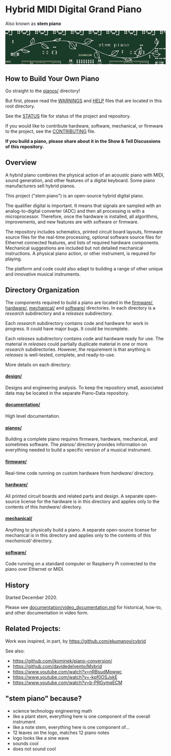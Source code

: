 # Hybrid MIDI Digital Grand Piano

Also known as **stem piano**

![alt text](documentation/ips00_stem_piano_small.jpg)

## How to Build Your Own Piano
Go straight to the [pianos/](pianos/) directory!

But first, please read the [WARNINGS](WARNINGS.md) and [HELP](HELP.md) files that are located in this root directory.

See the [STATUS](STATUS.md) file for status of the project and repository.

If you would like to contribute hardware, software, mechanical, or firmware to the project, see the [CONTRIBUTING](CONTRIBUTING.md) file.

**If you build a piano, please share about it in the Show & Tell Discussions of this repository.**

## Overview

A hybrid piano combines the physical action of an acoustic piano with MIDI, sound generation, and other features of a digital keyboard. Some piano manufacturers sell hybrid pianos.

This project ("stem piano") is an open-source hybrid digital piano.

The qualifier digital is important. It means that signals are sampled with an analog-to-digital converter (ADC) and then all processing is with a microprocessor. Therefore, once the hardware is installed, all algorithms, improvements, and new features are with software or firmware.

The repository includes schematics, printed circuit board layouts, firmware source files for the real-time processing, optional software source files for Ethernet connected features, and lists of required hardware components. Mechanical suggestions are included but not detailed mechanical instructions. A physical piano action, or other instrument, is required for playing.

The platform and code could also adapt to building a range of other unique and innovative musical instruments.

## Directory Organization

The components required to build a piano are located in the [firmware/](firmware/), [hardware/](hardware/), [mechanical/](mechanical/) and [software/](software/) directories. In each directory is a *research* subdirectory and a *releases* subdirectory.

Each *research* subdirectory contains code and hardware for work in progress. It could have major bugs. It could be incomplete.

Each *releases* subdirectory contains code and hardware ready for use. The material in *releases* could partially duplicate material in one or more *research* subdirectories. However, the requirement is that anything in *releases* is well-tested, complete, and ready-to-use.

More details on each directory:

#### [design/](design/)

Designs and engineering analysis. To keep the repository small, associated data may be located in the separate Piano-Data repository.

#### [documentation/](documentation/)

High level documentation.

#### [pianos/](pianos/)

Building a complete piano requires firmware, hardware, mechanical, and sometimes software. The *pianos/* directory provides information on everything needed to build a specific version of a musical instrument.

#### [firmware/](firmware/)

Real-time code running on custom hardware from *hardware/* directory.

#### [hardware/](hardware/)

All printed circuit boards and related parts and design. A separate open-source license for the hardware is in this directory and applies only to the contents of this *hardware/* directory.

#### [mechanical/](mechanical/)

Anything to physically build a piano. A separate open-source license for mechanical is in this directory and applies only to the contents of this *mechanical/* directory.

#### [software/](software/)

Code running on a standard computer or Raspberry Pi connected to the piano over Ethernet or MIDI.

## History

Started December 2020.

Please see [documentation/video_documentation.md](documentation/video_documentation.md) for historical, how-to, and other documentation in video form.

## Related Projects:

Work was inspired, in part, by https://github.com/ekumanov/cybrid

See also:

* https://github.com/jkominek/piano-conversion/
* https://github.com/davidedelvento/Mybrid
* https://www.youtube.com/watch?v=nRBsudMpwwc
* https://www.youtube.com/watch?v=-kpf0OSJxkE
* https://www.youtube.com/watch?v=b-PRGymqECM

## "stem piano" because?

* science technology engineering math
* like a plant stem, everything here is one component of the overall instrument
* like a note stem, everything here is one component of...
* 12 leaves on the logo, matches 12 piano notes
* logo looks like a sine wave
* sounds cool
* does not sound cool